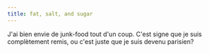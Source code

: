 ```yaml
---
title: fat, salt, and sugar
---
```


J'ai bien envie de junk-food tout d'un coup. C'est signe que je suis
complètement remis, ou c'est juste que je suis devenu parisien?

